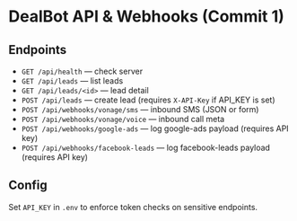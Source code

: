 # DealBot API & Webhooks (Commit 1)

## Endpoints

- `GET /api/health` — check server
- `GET /api/leads` — list leads
- `GET /api/leads/<id>` — lead detail
- `POST /api/leads` — create lead (requires `X-API-Key` if API_KEY is set)
- `POST /api/webhooks/vonage/sms` — inbound SMS (JSON or form)
- `POST /api/webhooks/vonage/voice` — inbound call meta
- `POST /api/webhooks/google-ads` — log google-ads payload (requires API key)
- `POST /api/webhooks/facebook-leads` — log facebook-leads payload (requires API key)

## Config
Set `API_KEY` in `.env` to enforce token checks on sensitive endpoints.
